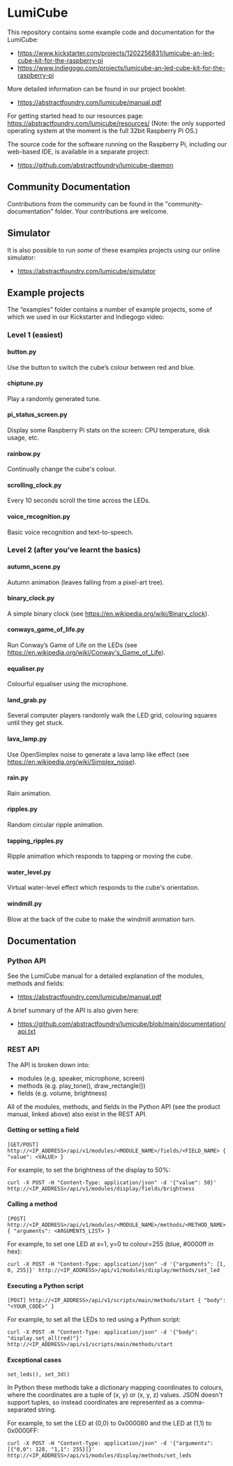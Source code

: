 # LumiCube

This repository contains some example code and documentation for the LumiCube:
* https://www.kickstarter.com/projects/1202256831/lumicube-an-led-cube-kit-for-the-raspberry-pi
* https://www.indiegogo.com/projects/lumicube-an-led-cube-kit-for-the-raspberry-pi

More detailed information can be found in our project booklet:
* https://abstractfoundry.com/lumicube/manual.pdf

For getting started head to our resources page:
https://abstractfoundry.com/lumicube/resources/
(Note: the only supported operating system at the moment is the full 32bit Raspberry Pi OS.)

The source code for the software running on the Raspberry Pi, including our web-based IDE, is available in a separate project:
* https://github.com/abstractfoundry/lumicube-daemon

## Community Documentation

Contributions from the community can be found in the "community-documentation" folder. Your contributions are welcome.

## Simulator

It is also possible to run _some_ of these examples projects using our online simulator:
* https://abstractfoundry.com/lumicube/simulator

## Example projects

The “examples” folder contains a number of example projects, some of which we used in our Kickstarter and Indiegogo video:

### Level 1 (easiest)

#### button.py
Use the button to switch the cube’s colour between red and blue.

#### chiptune.py
Play a randomly generated tune.

#### pi_status_screen.py
Display some Raspberry Pi stats on the screen: CPU temperature, disk usage, etc.

#### rainbow.py
Continually change the cube's colour.

#### scrolling_clock.py
Every 10 seconds scroll the time across the LEDs.

#### voice_recognition.py
Basic voice recognition and text-to-speech.

### Level 2 (after you’ve learnt the basics)

#### autumn_scene.py
Autumn animation (leaves falling from a pixel-art tree).

#### binary_clock.py
A simple binary clock (see https://en.wikipedia.org/wiki/Binary_clock).

#### conways_game_of_life.py
Run Conway’s Game of Life on the LEDs (see https://en.wikipedia.org/wiki/Conway's_Game_of_Life).

#### equaliser.py
Colourful equaliser using the microphone.

#### land_grab.py
Several computer players randomly walk the LED grid, colouring squares until they get stuck.

#### lava_lamp.py
Use OpenSimplex noise to generate a lava lamp like effect (see https://en.wikipedia.org/wiki/Simplex_noise).

#### rain.py
Rain animation.

#### ripples.py
Random circular ripple animation.

#### tapping_ripples.py
Ripple animation which responds to tapping or moving the cube.

#### water_level.py
Virtual water-level effect which responds to the cube's orientation.

#### windmill.py
Blow at the back of the cube to make the windmill animation turn.

## Documentation

### Python API

See the LumiCube manual for a detailed explanation of the modules, methods and fields:
* https://abstractfoundry.com/lumicube/manual.pdf

A brief summary of the API is also given here:
* https://github.com/abstractfoundry/lumicube/blob/main/documentation/api.txt

### REST API

The API is broken down into:
- modules (e.g. speaker, microphone, screen)
- methods (e.g. play_tone(), draw_rectangle())
- fields  (e.g. volume, brightness)

All of the modules, methods, and fields in the Python API (see the product manual, linked above) also exist in the REST API.

#### Getting or setting a field

```
[GET/POST] http://<IP_ADDRESS>/api/v1/modules/<MODULE_NAME>/fields/<FIELD_NAME> { "value": <VALUE> }
```

For example, to set the brightness of the display to 50%:

```
curl -X POST -H "Content-Type: application/json" -d '{"value": 50}' http://<IP_ADDRESS>/api/v1/modules/display/fields/brightness
```

#### Calling a method

```
[POST] http://<IP_ADDRESS>/api/v1/modules/<MODULE_NAME>/methods/<METHOD_NAME> { "arguments": <ARGUMENTS_LIST> }
```

For example, to set one LED at x=1, y=0 to colour=255 (blue, #0000ff in hex):

```
curl -X POST -H "Content-Type: application/json" -d '{"arguments": [1, 0, 255]}' http://<IP_ADDRESS>/api/v1/modules/display/methods/set_led
```

#### Executing a Python script

```
[POST] http://<IP_ADDRESS>/api/v1/scripts/main/methods/start { "body": "<YOUR_CODE>" }
```

For example, to set all the LEDs to red using a Python script:

```
curl -X POST -H "Content-Type: application/json" -d '{"body": "display.set_all(red)"}' http://<IP_ADDRESS>/api/v1/scripts/main/methods/start
```

#### Exceptional cases

`set_leds(), set_3d()`

In Python these methods take a dictionary mapping coordinates to colours, where the coordinates are a tuple of (x, y) or (x, y, z) values. JSON doesn't support tuples, so instead coordinates are represented as a comma-separated string.

For example, to set the LED at (0,0) to 0x000080 and the LED at (1,1) to 0x0000FF:

```
curl -X POST -H "Content-Type: application/json" -d '{"arguments": [{"0,0": 128, "1,1": 255}]}' http://<IP_ADDRESS>/api/v1/modules/display/methods/set_leds
```
